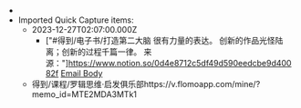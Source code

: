 - 
- Imported Quick Capture items:
    - 2023-12-27T02:07:00.000Z
        - ["#得到/电子书/打造第二大脑 很有力量的表达。 创新的作品光怪陆离；创新的过程千篇一律。   来源："]https://www.notion.so/0d4e8712c5df49d590eedcbe9d40082f [Email Body](https://files.todoist.com/hVrlr32hShCVBbPJblPZREeLcRNGxOga_e4yQwAl5OlXvwN2E-6y9o7DlhALkgPe/by/21878347/as/file.txt)
    - 得到/课程/罗辑思维·启发俱乐部https://v.flomoapp.com/mine/?memo_id=MTE2MDA3MTk1
